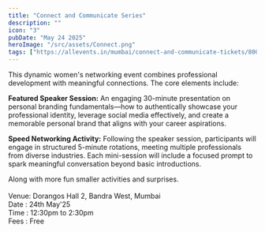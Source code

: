 ```yaml
---
title: "Connect and Communicate Series"
description: ""
icon: "3"
pubDate: "May 24 2025"
heroImage: "/src/assets/Connect.png"
tags: ["https://allevents.in/mumbai/connect-and-communicate-tickets/80002349111495?ref=smdl"]
---
```


This dynamic women's networking event combines professional development with meaningful connections. The core elements include:

<b>Featured Speaker Session:</b> An engaging 30-minute presentation on personal branding fundamentals—how to authentically showcase your professional identity, leverage social media effectively, and create a memorable personal brand that aligns with your career aspirations.

<b>Speed Networking Activity:</b> Following the speaker session, participants will engage in structured 5-minute rotations, meeting multiple professionals from diverse industries. Each mini-session will include a focused prompt to spark meaningful conversation beyond basic introductions.

Along with more fun smaller activities and surprises.<br><br>
Venue: Dorangos Hall 2, Bandra West, Mumbai<br>
Date : 24th May'25<br>
Time : 12:30pm to 2:30pm<br>
Fees : Free
